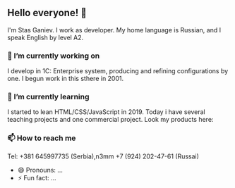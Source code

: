 ## Hello everyone! 👋

I'm Stas Ganiev. I work as developer.
My home language is Russian, and I speak English by level A2.

### 🔭 I’m currently working on

I develop in 1C: Enterprise system, producing and refining configurations by one. I begun work in this sthere in 2001.

### 🌱 I’m currently learning

I started to lean HTML/CSS/JavaScript in 2019. Today i have several teaching projects and one commercial project.
Look my products here:

### 📫 How to reach me

Tel: +381 645997735 (Serbia),n3mm +7 (924) 202-47-61 (Russai)

- 😄 Pronouns: ...
- ⚡ Fun fact: ...
